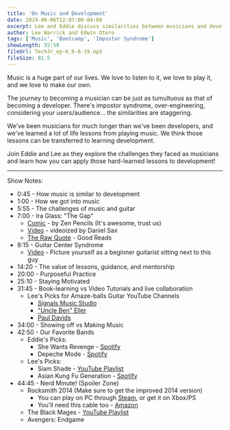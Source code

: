 ```yaml
---
title: 'On Music and Development'
date: 2019-06-06T12:07:00-04:00
excerpt: Lee and Eddie discuss similarities between musicians and developers, and how the journey of learning music maps to that of a budding developer.
author: Lee Warrick and Edwin Otero
tags: ['Music', 'Bootcamp', 'Impostor Syndrome']
showLength: 55:50
fileUrl: TechJr_ep-6_6-6-19.mp3
fileSize: 81.5
---
```


Music is a huge part of our lives. We love to listen to it, we love to play it, and we love to make our own.

The journey to becoming a musician can be just as tumultuous as that of becoming a developer. There's impostor syndrome, over-engineering, considering your users/audience... the similarities are staggering.

We've been musicians for much longer than we've been developers, and we've learned a lot of life lessons from playing music. We think those lessons can be transferred to learning development.

Join Eddie and Lee as they explore the challenges they faced as musicians and learn how you can apply those hard-learned lessons to development!

***

Show Notes:

* 0:45 - How music is similar to development
* 1:00 - How we got into music
* 5:55 - The challenges of music and guitar
* 7:00 - Ira Glass: "The Gap"
  * [Comic](https://zenpencils.com/comic/90-ira-glass-advice-for-beginners/) - by Zen Pencils (It's awesome, trust us)
  * [Video](https://vimeo.com/85040589) - videoized by Daniel Sax
  * [The Raw Quote](https://www.goodreads.com/quotes/309485-nobody-tells-this-to-people-who-are-beginners-i-wish) - Good Reads
* 8:15 - Guitar Center Syndrome
  * [Video](https://www.youtube.com/watch?v=IGBKduI5VHg) - Picture yourself as a beginner guitarist sitting next to this guy
* 14:20 - The value of lessons, guidance, and mentorship
* 20:00 - Purposeful Practice
* 25:10 - Staying Motivated
* 31:45 - Book-learning vs Video Tutorials and live collaboration
  * Lee's Picks for Amaze-balls Guitar YouTube Channels
    * [Signals Music Studio](https://www.youtube.com/channel/UCRDDHLvQb8HjE2r7_ZuNtWA)
    * ["Uncle Ben" Eller](https://www.youtube.com/channel/UCcLsvLJOecfCL6RplXhaO4Q)
    * [Paul Davids](https://www.youtube.com/channel/UC_Oa7Ph3v94om5OyxY1nPKg)
* 34:00 - Showing off vs Making Music
* 42:50 - Our Favorite Bands
  * Eddie's Picks:
    * She Wants Revenge - [Spotify](https://open.spotify.com/artist/2zRt0sfxNnqI8gLR7d8gWt)
    * Depeche Mode - [Spotify](https://open.spotify.com/artist/762310PdDnwsDxAQxzQkfX)
  * Lee's Picks:
    * Siam Shade - [YouTube Playlist](https://www.youtube.com/watch?v=7WmdDSi6fwc&list=PLT6m5uzZR8fMZ-hCFbzcxxSfrKK6ky2Ce&index=1)
    * Asian Kung Fu Generation - [Spotify](https://open.spotify.com/artist/0MK8l3nURwwQIjafvXoJJt)
* 44:45 - Nerd Minute!  (Spoiler Zone)
  * Rocksmith 2014 (Make sure to get the improved 2014 version)
    * You can play on PC through [Steam](https://store.steampowered.com/app/205190/Rocksmith/), or get it on Xbox/PS
    * You'll need this cable too - [Amazon](https://www.amazon.com/Ubisoft-Rocksmith-Cable-Trilingual-playstation-2/dp/B00I0701P4/)
  * The Black Mages - [YouTube Playlist](https://www.youtube.com/watch?v=LHbYIbleQP8&list=PLAIyPBoRi7t2iZDI1Xl5ev5OpMkMgzLA-&index=1)
  * Avengers: Endgame